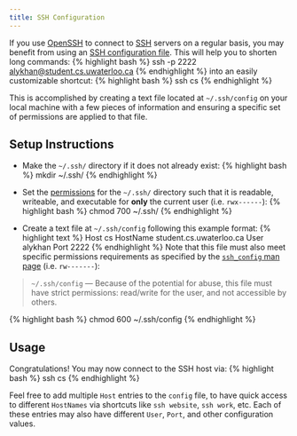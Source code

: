 ```yaml
---
title: SSH Configuration
---
```

If you use [OpenSSH](http://www.openssh.com) to connect to [SSH](https://tools.ietf.org/html/rfc4251) servers on a regular basis, you may benefit from using an [SSH configuration file](http://www.openbsd.org/cgi-bin/man.cgi/OpenBSD-current/man5/ssh_config.5). This will help you to shorten long commands:
{% highlight bash %}
ssh -p 2222 alykhan@student.cs.uwaterloo.ca
{% endhighlight %}
into an easily customizable shortcut:
{% highlight bash %}
ssh cs
{% endhighlight %}

This is accomplished by creating a text file located at `~/.ssh/config` on your local machine with a few pieces of information and ensuring a specific set of permissions are applied to that file.

## Setup Instructions

* Make the `~/.ssh/` directory if it does not already exist:
{% highlight bash %}
mkdir ~/.ssh/
{% endhighlight %}

* Set the [permissions](https://en.wikipedia.org/wiki/File_system_permissions#Symbolic_notation) for the `~/.ssh/` directory such that it is readable, writeable, and executable for **only** the current user (i.e. `rwx------`):
{% highlight bash %}
chmod 700 ~/.ssh/
{% endhighlight %}

* Create a text file at `~/.ssh/config` following this example format:
{% highlight text %}
Host cs
    HostName student.cs.uwaterloo.ca
    User alykhan
    Port 2222
{% endhighlight %}
Note that this file must also meet specific permissions requirements as specified by the [`ssh_config` man page](http://www.openbsd.org/cgi-bin/man.cgi/OpenBSD-current/man5/ssh_config.5) (i.e. `rw-------`):

> `~/.ssh/config` — Because of the potential for abuse, this file must have strict permissions: read/write for the user, and not accessible by others.

{% highlight bash %}
chmod 600 ~/.ssh/config
{% endhighlight %}

## Usage

Congratulations! You may now connect to the SSH host via:
{% highlight bash %}
ssh cs
{% endhighlight %}

Feel free to add multiple `Host` entries to the `config` file, to have quick access to different `HostNames` via shortcuts like `ssh website`, `ssh work`, etc. Each of these entries may also have different `User`, `Port`, and other configuration values.
